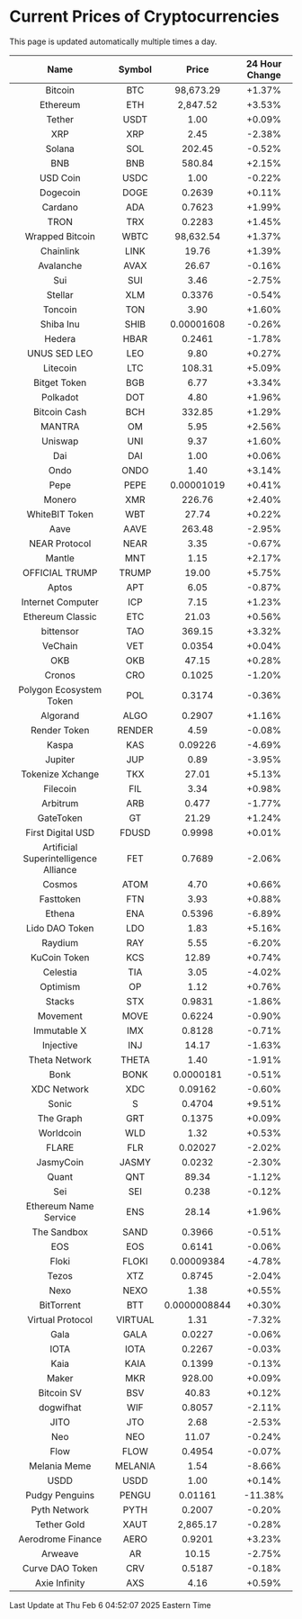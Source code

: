 # Current Prices of Cryptocurrencies
This page is updated automatically multiple times a day.

| Name | Symbol | Price | 24 Hour Change |
| :---: |:---:| :---: | :---: |
| Bitcoin | BTC | 98,673.29 | +1.37% |
| Ethereum | ETH | 2,847.52 | +3.53% |
| Tether | USDT | 1.00 | +0.09% |
| XRP | XRP | 2.45 | -2.38% |
| Solana | SOL | 202.45 | -0.52% |
| BNB | BNB | 580.84 | +2.15% |
| USD Coin | USDC | 1.00 | -0.22% |
| Dogecoin | DOGE | 0.2639 | +0.11% |
| Cardano | ADA | 0.7623 | +1.99% |
| TRON | TRX | 0.2283 | +1.45% |
| Wrapped Bitcoin | WBTC | 98,632.54 | +1.37% |
| Chainlink | LINK | 19.76 | +1.39% |
| Avalanche | AVAX | 26.67 | -0.16% |
| Sui | SUI | 3.46 | -2.75% |
| Stellar | XLM | 0.3376 | -0.54% |
| Toncoin | TON | 3.90 | +1.60% |
| Shiba Inu | SHIB | 0.00001608 | -0.26% |
| Hedera | HBAR | 0.2461 | -1.78% |
| UNUS SED LEO | LEO | 9.80 | +0.27% |
| Litecoin | LTC | 108.31 | +5.09% |
| Bitget Token | BGB | 6.77 | +3.34% |
| Polkadot | DOT | 4.80 | +1.96% |
| Bitcoin Cash | BCH | 332.85 | +1.29% |
| MANTRA | OM | 5.95 | +2.56% |
| Uniswap | UNI | 9.37 | +1.60% |
| Dai | DAI | 1.00 | +0.06% |
| Ondo | ONDO | 1.40 | +3.14% |
| Pepe | PEPE | 0.00001019 | +0.41% |
| Monero | XMR | 226.76 | +2.40% |
| WhiteBIT Token | WBT | 27.74 | +0.22% |
| Aave | AAVE | 263.48 | -2.95% |
| NEAR Protocol | NEAR | 3.35 | -0.67% |
| Mantle | MNT | 1.15 | +2.17% |
| OFFICIAL TRUMP | TRUMP | 19.00 | +5.75% |
| Aptos | APT | 6.05 | -0.87% |
| Internet Computer | ICP | 7.15 | +1.23% |
| Ethereum Classic | ETC | 21.03 | +0.56% |
| bittensor | TAO | 369.15 | +3.32% |
| VeChain | VET | 0.0354 | +0.04% |
| OKB | OKB | 47.15 | +0.28% |
| Cronos | CRO | 0.1025 | -1.20% |
| Polygon Ecosystem Token | POL | 0.3174 | -0.36% |
| Algorand | ALGO | 0.2907 | +1.16% |
| Render Token | RENDER | 4.59 | -0.08% |
| Kaspa | KAS | 0.09226 | -4.69% |
| Jupiter | JUP | 0.89 | -3.95% |
| Tokenize Xchange | TKX | 27.01 | +5.13% |
| Filecoin | FIL | 3.34 | +0.98% |
| Arbitrum | ARB | 0.477 | -1.77% |
| GateToken | GT | 21.29 | +1.24% |
| First Digital USD | FDUSD | 0.9998 | +0.01% |
| Artificial Superintelligence Alliance | FET | 0.7689 | -2.06% |
| Cosmos | ATOM | 4.70 | +0.66% |
| Fasttoken | FTN | 3.93 | +0.88% |
| Ethena | ENA | 0.5396 | -6.89% |
| Lido DAO Token | LDO | 1.83 | +5.16% |
| Raydium | RAY | 5.55 | -6.20% |
| KuCoin Token | KCS | 12.89 | +0.74% |
| Celestia | TIA | 3.05 | -4.02% |
| Optimism | OP | 1.12 | +0.76% |
| Stacks | STX | 0.9831 | -1.86% |
| Movement | MOVE | 0.6224 | -0.90% |
| Immutable X | IMX | 0.8128 | -0.71% |
| Injective | INJ | 14.17 | -1.63% |
| Theta Network | THETA | 1.40 | -1.91% |
| Bonk | BONK | 0.0000181 | -0.51% |
| XDC Network | XDC | 0.09162 | -0.60% |
| Sonic | S | 0.4704 | +9.51% |
| The Graph | GRT | 0.1375 | +0.09% |
| Worldcoin | WLD | 1.32 | +0.53% |
| FLARE | FLR | 0.02027 | -2.02% |
| JasmyCoin | JASMY | 0.0232 | -2.30% |
| Quant | QNT | 89.34 | -1.12% |
| Sei | SEI | 0.238 | -0.12% |
| Ethereum Name Service | ENS | 28.14 | +1.96% |
| The Sandbox | SAND | 0.3966 | -0.51% |
| EOS | EOS | 0.6141 | -0.06% |
| Floki | FLOKI | 0.00009384 | -4.78% |
| Tezos | XTZ | 0.8745 | -2.04% |
| Nexo | NEXO | 1.38 | +0.55% |
| BitTorrent | BTT | 0.0000008844 | +0.30% |
| Virtual Protocol | VIRTUAL | 1.31 | -7.32% |
| Gala | GALA | 0.0227 | -0.06% |
| IOTA | IOTA | 0.2267 | -0.03% |
| Kaia | KAIA | 0.1399 | -0.13% |
| Maker | MKR | 928.00 | +0.09% |
| Bitcoin SV | BSV | 40.83 | +0.12% |
| dogwifhat | WIF | 0.8057 | -2.11% |
| JITO | JTO | 2.68 | -2.53% |
| Neo | NEO | 11.07 | -0.24% |
| Flow | FLOW | 0.4954 | -0.07% |
| Melania Meme | MELANIA | 1.54 | -8.66% |
| USDD | USDD | 1.00 | +0.14% |
| Pudgy Penguins | PENGU | 0.01161 | -11.38% |
| Pyth Network | PYTH | 0.2007 | -0.20% |
| Tether Gold | XAUT | 2,865.17 | -0.28% |
| Aerodrome Finance | AERO | 0.9201 | +3.23% |
| Arweave | AR | 10.15 | -2.75% |
| Curve DAO Token | CRV | 0.5187 | -0.18% |
| Axie Infinity | AXS | 4.16 | +0.59% |

Last Update at Thu Feb  6 04:52:07 2025 Eastern Time